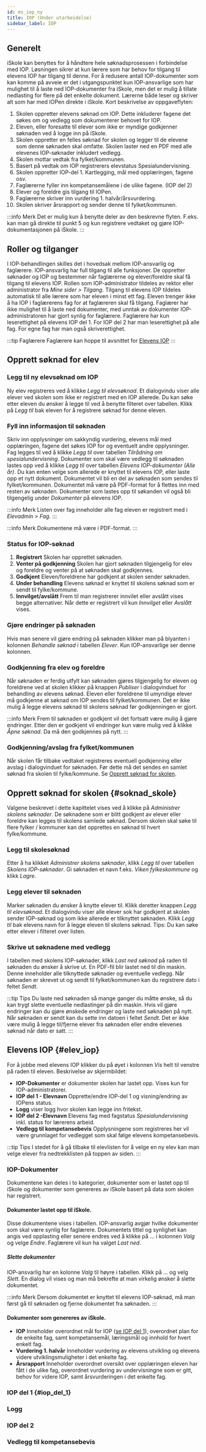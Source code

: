 ```yaml
---
id: ms_iop_ny
title: IOP (Under utarbeidelse)
sidebar_label: IOP
---
```


## Generelt
iSkole kan benyttes for å håndtere hele søknadsprosessen i forbindelse med IOP. Løsningen sikrer at kun lærere som har behov for tilgang til elevens IOP har tilgang til denne. For å redusere antall IOP-dokumenter som kan komme på avveie er det i utgangspunktet kun IOP-ansvarlige som har mulighet til å laste ned IOP-dokumenter fra iSkole, men det er mulig å tillate nedlasting for flere på det enkelte dokument. Lærerne både leser og skriver alt som har med IOPen direkte i iSkole. Kort beskrivelse av oppgaveflyten:
1. Skolen oppretter elevens søknad om IOP. Dette inkluderer fagene det søkes om og vedlegg som dokumenterer behovet for IOP.
2. Eleven, eller foresatte til elever som ikke er myndige godkjenner søknaden ved å logge inn på iSkole.
3. Skolen oppretter en felles søknad for skolen og legger til de elevene som denne søknaden skal omfatte. Skolen laster ned en PDF med alle elevenes IOP-søknader inkludert vedlegg.
4. Skolen mottar vedtak fra fylket/kommunen.
5. Basert på vedtak om IOP registrerers elevstatus Spesialundervisning.
6. Skolen oppretter IOP-del 1. Kartlegging, mål med opplæringen, fagene osv.
7. Faglærerne fyller inn kompetansemålene i de ulike fagene. (IOP del 2)
8. Elever og foreldre gis tilgang til IOPen.
9. Faglærerne skriver inn vurdering 1. halvår/årsvurdering.
10. Skolen skriver årsrapport og sender denne til fylket/kommunen.

:::info Merk
Det er mulig kun å benytte deler av den beskrevne flyten. F.eks. kan man gå direkte til punkt 5 og kun registrere vedtaket og gjøre IOP-dokumentasjonen på iSkole.
:::

## Roller og tilganger
I IOP-behandlingen skilles det i hovedsak mellom IOP-ansvarlig og faglærere. IOP-ansvarlig har full tilgang til alle funksjoner. De oppretter søknader og IOP og bestemmer når faglærerne og elever/foreldre skal få tilgang til elevens IOP. Rollen som IOP-administrator tildeles av rektor eller administrator fra _Mine sider > Tilgang_. Tilgang til elevens IOP tildeles automatisk til alle lærere som har eleven i minst ett fag. Eleven trenger ikke å ha IOP i faglærerens fag for at faglæreren skal få tilgang. Faglærer har ikke mulighet til å laste ned dokumenter, med unntak av dokumenter IOP-administratoren har gjort synlig for faglærere. Faglærere har kun leserettighet på elevens IOP del 1. For IOP del 2 har man leserettighet på alle fag. For egne fag har man også skriverettighet.

:::tip Faglærere
Faglærere kan hoppe til avsnittet for [Elevens IOP](#elev_iop)
:::

## Opprett søknad for elev
### Legg til ny elevsøknad om IOP
Ny elev registreres ved å klikke _Legg til elevsøknad_. Et dialogvindu viser alle elever ved skolen som ikke er registrert med en IOP allerede. Du kan søke etter eleven du ønsker å legge til ved å benytte filteret over tabellen. Klikk på _Legg til_ bak eleven for å registrere søknad for denne eleven.

### Fyll inn informasjon til søknaden
Skriv inn opplysninger om sakkyndig vurdering, elevens mål med opplæringen, fagene det søkes IOP for og eventuelt andre opplysninger. Fag legges til ved å klikke _Legg til_ over tabellen _Tilrådning om spesialundervisning_. Dokumenter som skal være vedlegg til søknaden lastes opp ved å klikke _Legg til_ over tabellen _Elevens IOP-dokumenter (Alle år)_. Du kan enten velge som allerede er knyttet til elevens IOP, eller laste opp et nytt dokument. Dokumentet vil bli en del av søknaden som sendes til fylket/kommunen. Dokumentet må være på PDF-format for å flettes inn med resten av søknaden. Dokumenter som lastes opp til søkanden vil også bli tilgengelig under _Dokumenter_ på elevens IOP.

:::info Merk
Listen over fag inneholder alle fag eleven er registrert med i _Elevadmin > Fag_.
:::

:::info Merk
Dokumentene må være i PDF-format.
:::

### Status for IOP-søknad
1. **Registrert** Skolen har opprettet søknaden.
2. **Venter på godkjenning** Skolen har gjort søknaden tilgjengelig for elev og foreldre og venter på at søknaden skal godkjennes.
3. **Godkjent** Eleven/foreldrene har godkjent at skolen sender søknaden.
4. **Under behandling** Elevens søknad er knyttet til skolens søknad som er sendt til fylke/kommune.
5. **Innvilget/avslått** Frem til man registrerer innvilet eller avslått vises begge alternativer. Når dette er registrert vil kun _Innvilget_ eller _Avslått_
vises.

### Gjøre endringer på søknaden
Hvis man senere vil gjøre endring på søknaden klikker man på blyanten i kolonnen _Behandle søknad_ i tabellen _Elever_. Kun IOP-ansvarlige ser denne kolonnen.

### Godkjenning fra elev og foreldre
Når søknaden er ferdig utfylt kan søknaden gjøres tilgjengelig for eleven og foreldrene ved at skolen klikker på knappen _Publiser_ i dialogvinduet for behandling av elevens søknad. Eleven eller foreldrene til umyndige elever må godkjenne at søknad om IOP sendes til fylket/kommunen. Det er ikke mulig å legge elevens søknad til skolens søknad før godkjenningen er gjort.

:::info Merk
Frem til søknaden er godkjent vil det fortsatt være mulig å gjøre endringer. Etter den er godkjent vil endringer kun være mulig ved å klikke _Åpne søknad_. Da må den godkjennes på nytt.
:::

### Godkjenning/avslag fra fylket/kommunen
Når skolen får tilbake vedtaket registreres eventuell godkjenning eller avslag i dialogvinduet for søknaden. Før dette må det sendes en samlet søknad fra skolen til fylke/kommune. Se [Opprett søknad for skolen](#soknad_skole).

## Opprett søknad for skolen {#soknad_skole}
Valgene beskrevet i dette kapittelet vises ved å klikke på _Administrer skolens søknader_. De søknadene som er blitt godkjent av elever eller foreldre kan legges til skolens samlede søknad. Dersom skolen skal søke til flere fylker / kommuner kan det opprettes en søknad til hvert fylke/kommune.

### Legg til skolesøknad
Etter å ha klikket _Administrer skolens søknader_, klikk _Legg til_ over tabellen _Skolens IOP-søknader_. Gi søknaden et navn f.eks. _Viken fylkeskommune_ og klikk _Lagre_.

### Legg elever til søknaden
Marker søknaden du ønsker å knytte elever til. Klikk deretter knappen _Legg til elevsøknad_. Et dialogvindu viser alle elever sok har godkjent at skolen sender IOP-søknad og som ikke allerede er tilknyttet søknaden. Klikk _Legg til_ bak elevens navn for å legge eleven til skolens søknad. Tips: Du kan søke etter elever i filteret over listen.

### Skrive ut søknadene med vedlegg
I tabellen med skolens IOP-søknader, klikk _Last ned søknad_ på raden til søknaden du ønsker å skrive ut. En PDF-fil blir lastet ned til din maskin. Denne inneholder alle tilknyttede søknader og eventuelle vedlegg. Når søknaden er skrevet ut og sendt til fylket/kommunen kan du registrere dato i feltet _Sendt_. 

:::tip Tips
Du laste ned søknaden så mange ganger du måtte ønske, så du kan trygt slette eventuelle nedlastinger på din maskin. Hvis vil gjøre endringer kan du gjøre ønskede endringer og laste ned søknaden på nytt. Når søknaden er sendt kan du sette inn datoen i feltet _Sendt_. Det er ikke være mulig å legge til/fjerne elever fra søknaden eller endre elevenes søknad når dato er satt.
:::

## Elevens IOP {#elev_iop}
For å jobbe med elevens IOP klikker du på øyet i kolonnen _Vis_ helt til venstre på raden til eleven.
Beskrivelse av skjermbildet:
- **IOP-Dokumenter** er dokumenter skolen har lastet opp. Vises kun for IOP-administratorer.
- **IOP del 1 - Elevnavn** Opprette/endre IOP-del 1 og visning/endring av IOPens status.
- **Logg** viser logg hvor skolen kan legge inn fritekst.
- **IOP del 2 -Elevnavn** Elevens fag med fagstatus _Spesialundervisning_ inkl. status for lærerens arbeid.
- **Vedlegg til kompetansebevis** Opplysningene som registreres her vil være grunnlaget for vedlegget som skal følge elevens kompetansebevis.

:::tip Tips
I stedet for å gå tilbake til elevlisten for å velge en ny elev kan man velge elever fra nedtrekklisten på toppen av siden.
:::

### IOP-Dokumenter
Dokumentene kan deles i to kategorier, dokumenter som er lastet opp til iSkole og dokumenter som genereres av iSkole basert på data som skolen har registrert.
#### Dokumenter lastet opp til iSkole.
Disse dokumentene vises i tabellen. IOP-ansvarlig avgjør hvilke dokumenter som skal være synlig for faglærere. Dokumentets tittel og synlighet kan angis ved opplasting eller senere endres ved å klikke på ... i kolonnen _Valg_ og velge _Endre_. Faglærere vil kun ha valget _Last ned_.
##### Slette dokumenter
IOP-ansvarlig har en kolonne _Valg_ til høyre i tabellen. Klikk på ... og velg _Slett_. En dialog vil vises og man må bekrefte at man virkelig ønsker å slette dokumentet. 

:::info Merk
Dersom dokumentet er knyttet til elevens IOP-søknad, må man først gå til søknaden og fjerne dokumentet fra søknaden.
:::

#### Dokumenter som genereres av iSkole.
- **IOP** Inneholder overordnet mål for IOP ([se IOP del 1](#iop_del_1)), overordnet plan for de enkelte fag, samt kompetansemål, læringsmål og innhold for hvert enkelt fag.
- **Vurdering 1. halvår** Inneholder vurdering av elevens utvikling og elevens videre utviklingsmuligheter i det enkelte fag.
- **Årsrapport** Inneholder overordnet oversikt over opplæringen eleven har fått i de ulike fag, overordnet vurdering av undervisningne som er gitt, behov for videre IOP, samt årsvurderingen i det enkelte fag.

### IOP del 1 {#iop_del_1}

### Logg

### IOP del 2

### Vedlegg til kompetansebevis